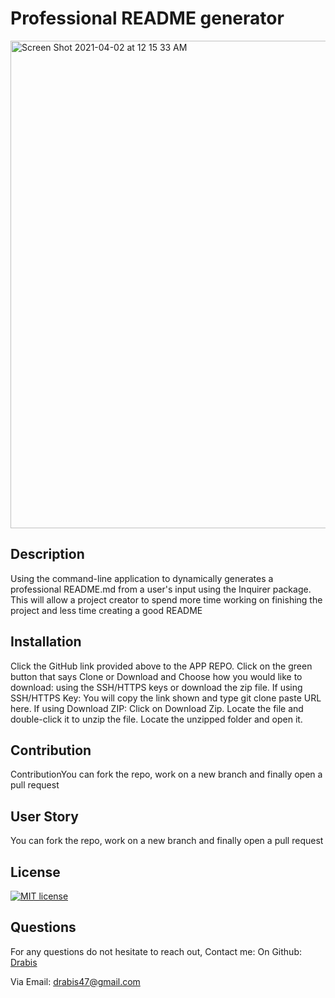 # Professional README generator
<img width="780" alt="Screen Shot 2021-04-02 at 12 15 33 AM" src="https://user-images.githubusercontent.com/76567790/113379849-a465de80-9348-11eb-9277-6dee653de1c2.png">


  ## Description
  Using the command-line application to dynamically generates a professional README.md from a user's input using the Inquirer package. This will allow a project creator to spend more time working on finishing the project and less time creating a good README

  ## Installation
  Click the GitHub link provided above to the APP REPO. Click on the green button that says Clone or Download and Choose how you would like to download: using the SSH/HTTPS keys or download the zip file. If using SSH/HTTPS Key: You will copy the link shown and type git clone paste URL here. If using Download ZIP: Click on Download Zip. Locate the file and double-click it to unzip the file. Locate the unzipped folder and open it.

  ## Contribution
  ContributionYou can fork the repo, work on a new branch and finally open a pull request

  ## User Story
  You can fork the repo, work on a new branch and finally open a pull request

  ## License
  [![MIT license](https://img.shields.io/badge/License-MIT-blue.svg)](https://lbesson.mit-license.org/)
  

  ## Questions
  For any questions do not hesitate to reach out,
  Contact me:
  On Github: [Drabis](https://github.com/Drabis) 

  Via Email: [drabis47@gmail.com](drabo.aboulaye88@gmail.com)

